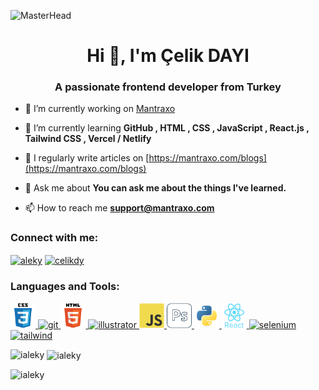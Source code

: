 ![MasterHead](https://media.licdn.com/dms/image/v2/D4D16AQFdvPYdPvOo5A/profile-displaybackgroundimage-shrink_350_1400/B4DZgeOE9PHwAg-/0/1752853664852?e=1755734400&v=beta&t=MeiIemTTyCnXlA1BP3aBjgvl1BZlD-ZS6jWEQvxGsYA)

<h1 align="center">Hi 👋, I'm Çelik DAYI</h1>
<h3 align="center">A passionate frontend developer from Turkey</h3>

- 🔭 I’m currently working on [Mantraxo](https://mantraxo.com)

- 🌱 I’m currently learning **GitHub , HTML , CSS , JavaScript , React.js , Tailwind CSS , Vercel / Netlify**

- 📝 I regularly write articles on [https://mantraxo.com/blogs](https://mantraxo.com/blogs)

- 💬 Ask me about **You can ask me about the things I've learned.**

- 📫 How to reach me **support@mantraxo.com**

<h3 align="left">Connect with me:</h3>
<p align="left">
<a href="https://linkedin.com/in/aleky" target="blank"><img align="center" src="https://raw.githubusercontent.com/rahuldkjain/github-profile-readme-generator/master/src/images/icons/Social/linked-in-alt.svg" alt="aleky" height="30" width="40" /></a>
<a href="https://instagram.com/celikdy" target="blank"><img align="center" src="https://raw.githubusercontent.com/rahuldkjain/github-profile-readme-generator/master/src/images/icons/Social/instagram.svg" alt="celikdy" height="30" width="40" /></a>
</p>

<h3 align="left">Languages and Tools:</h3>
<p align="left"> <a href="https://www.w3schools.com/css/" target="_blank" rel="noreferrer"> <img src="https://raw.githubusercontent.com/devicons/devicon/master/icons/css3/css3-original-wordmark.svg" alt="css3" width="40" height="40"/> </a> <a href="https://git-scm.com/" target="_blank" rel="noreferrer"> <img src="https://www.vectorlogo.zone/logos/git-scm/git-scm-icon.svg" alt="git" width="40" height="40"/> </a> <a href="https://www.w3.org/html/" target="_blank" rel="noreferrer"> <img src="https://raw.githubusercontent.com/devicons/devicon/master/icons/html5/html5-original-wordmark.svg" alt="html5" width="40" height="40"/> </a> <a href="https://www.adobe.com/in/products/illustrator.html" target="_blank" rel="noreferrer"> <img src="https://www.vectorlogo.zone/logos/adobe_illustrator/adobe_illustrator-icon.svg" alt="illustrator" width="40" height="40"/> </a> <a href="https://developer.mozilla.org/en-US/docs/Web/JavaScript" target="_blank" rel="noreferrer"> <img src="https://raw.githubusercontent.com/devicons/devicon/master/icons/javascript/javascript-original.svg" alt="javascript" width="40" height="40"/> </a> <a href="https://www.photoshop.com/en" target="_blank" rel="noreferrer"> <img src="https://raw.githubusercontent.com/devicons/devicon/master/icons/photoshop/photoshop-line.svg" alt="photoshop" width="40" height="40"/> </a> <a href="https://www.python.org" target="_blank" rel="noreferrer"> <img src="https://raw.githubusercontent.com/devicons/devicon/master/icons/python/python-original.svg" alt="python" width="40" height="40"/> </a> <a href="https://reactjs.org/" target="_blank" rel="noreferrer"> <img src="https://raw.githubusercontent.com/devicons/devicon/master/icons/react/react-original-wordmark.svg" alt="react" width="40" height="40"/> </a> <a href="https://www.selenium.dev" target="_blank" rel="noreferrer"> <img src="https://raw.githubusercontent.com/detain/svg-logos/780f25886640cef088af994181646db2f6b1a3f8/svg/selenium-logo.svg" alt="selenium" width="40" height="40"/> </a> <a href="https://tailwindcss.com/" target="_blank" rel="noreferrer"> <img src="https://www.vectorlogo.zone/logos/tailwindcss/tailwindcss-icon.svg" alt="tailwind" width="40" height="40"/> </a> </p>

<p><img align="left" src="https://github-readme-stats.vercel.app/api/top-langs?username=ialeky&show_icons=true&locale=en&layout=compact" alt="ialeky" /></p>

<p>&nbsp;<img align="center" src="https://github-readme-stats.vercel.app/api?username=ialeky&show_icons=true&locale=en" alt="ialeky" /></p>

<p align="left"> <img src="https://komarev.com/ghpvc/?username=ialeky&label=Profile%20views&color=0e75b6&style=flat" alt="ialeky" /> </p>
